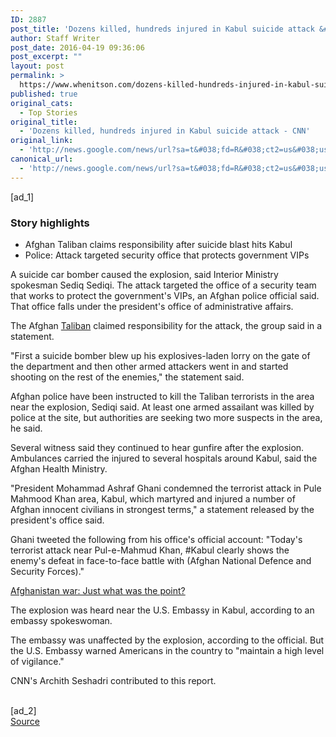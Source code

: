 ```yaml
---
ID: 2887
post_title: 'Dozens killed, hundreds injured in Kabul suicide attack &#8211; CNN'
author: Staff Writer
post_date: 2016-04-19 09:36:06
post_excerpt: ""
layout: post
permalink: >
  https://www.whenitson.com/dozens-killed-hundreds-injured-in-kabul-suicide-attack-cnn/
published: true
original_cats:
  - Top Stories
original_title:
  - 'Dozens killed, hundreds injured in Kabul suicide attack - CNN'
original_link:
  - 'http://news.google.com/news/url?sa=t&#038;fd=R&#038;ct2=us&#038;usg=AFQjCNHFopI4V5EBURx2fOoKs6uCjo6ffA&#038;clid=c3a7d30bb8a4878e06b80cf16b898331&#038;cid=52779089630180&#038;ei=BfwVV8CoMeeywAG42ZnQDg&#038;url=http://www.cnn.com/2016/04/19/asia/kabul-explosion/'
canonical_url:
  - 'http://news.google.com/news/url?sa=t&#038;fd=R&#038;ct2=us&#038;usg=AFQjCNHFopI4V5EBURx2fOoKs6uCjo6ffA&#038;clid=c3a7d30bb8a4878e06b80cf16b898331&#038;cid=52779089630180&#038;ei=BfwVV8CoMeeywAG42ZnQDg&#038;url=http://www.cnn.com/2016/04/19/asia/kabul-explosion/'
---
```

 [ad_1]
<br><div id="body-text"><div class="l-container" readability="38.325021872266"><div class="el__leafmedia el__leafmedia--storyhighlights"><div class="el__storyhighlights_wrapper"><div class="el__storyhighlights"><h3 class="el__headline">Story highlights</h3><ul class="el__storyhighlights__list"><li class="el__storyhighlights__item el__storyhighlights--normal">Afghan Taliban claims responsibility after suicide blast hits Kabul</li><li class="el__storyhighlights__item el__storyhighlights--normal">Police: Attack targeted security office that protects government VIPs</li></ul></div></div></div><p>A suicide car bomber caused the explosion, said Interior Ministry spokesman Sediq Sediqi. The attack targeted the office of a security team that works to protect the government's VIPs, an Afghan police official said. That office falls under the president's office of administrative affairs. </p><div class="zn-body__paragraph" readability="30.375">The Afghan <a href="http://www.cnn.com/2013/09/20/world/taliban-fast-facts/index.html">Taliban</a> claimed responsibility for the attack, the group said in a statement.</div><p>"First a suicide bomber blew up his explosives-laden lorry on the gate of the department and then other armed attackers went in and started shooting on the rest of the enemies," the statement said.</p><p>Afghan police have been instructed to kill the Taliban terrorists in the area near the explosion, Sediqi said. At least one armed assailant was killed by police at the site, but authorities are seeking two more suspects in the area, he said.  </p><div class="zn-body__read-all" readability="50.052871467639"><p>Several witness said they continued to hear gunfire after the explosion. Ambulances carried the injured to several hospitals around Kabul, said the Afghan Health Ministry. </p><p>"President Mohammad Ashraf Ghani condemned the terrorist attack in Pule Mahmood Khan area, Kabul, which martyred and injured a number of Afghan innocent civilians in strongest terms," a statement released by the president's office said.</p><p>Ghani tweeted the following from his office's official account: "Today's terrorist attack near Pul-e-Mahmud Khan, #Kabul clearly shows the enemy's defeat in face-to-face battle with (Afghan National Defence and Security Forces)."</p><div class="zn-body__paragraph"><a href="http://www.cnn.com/2016/02/25/asia/afghanistan-war-analysis/index.html">Afghanistan war: Just what was the point?</a></div><p>The explosion was heard near the U.S. Embassy in Kabul, according to an embassy spokeswoman. </p><p>The embassy was unaffected by the explosion, according to the official. But the U.S. Embassy warned Americans in the country to "maintain a high level of vigilance." </p></div><p class="zn-body__paragraph zn-body__footer">CNN's Archith Seshadri contributed to this report. </p></div></div>
<br>[ad_2]
<br><a href="http://news.google.com/news/url?sa=t&#038;fd=R&#038;ct2=us&#038;usg=AFQjCNHFopI4V5EBURx2fOoKs6uCjo6ffA&#038;clid=c3a7d30bb8a4878e06b80cf16b898331&#038;cid=52779089630180&#038;ei=BfwVV8CoMeeywAG42ZnQDg&#038;url=http://www.cnn.com/2016/04/19/asia/kabul-explosion/">Source </a>